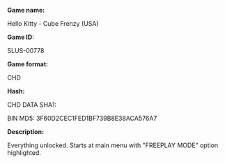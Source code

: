 **Game name:**

Hello Kitty - Cube Frenzy (USA)

**Game ID:**

SLUS-00778

**Game format:**

CHD

**Hash:**

CHD DATA SHA1: 

BIN MD5: 3F60D2CEC1FED1BF739B8E38ACA576A7

**Description:**

Everything unlocked. Starts at main menu with "FREEPLAY MODE" option highlighted.